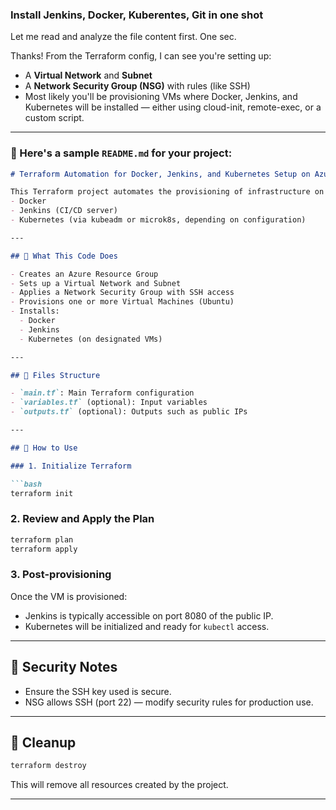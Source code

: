 ### Install Jenkins, Docker, Kuberentes, Git in one shot

Let me read and analyze the file content first. One sec.

Thanks! From the Terraform config, I can see you're setting up:

- A **Virtual Network** and **Subnet**
- A **Network Security Group (NSG)** with rules (like SSH)
- Most likely you'll be provisioning VMs where Docker, Jenkins, and Kubernetes will be installed — either using cloud-init, remote-exec, or a custom script.

---

### 📝 Here's a sample `README.md` for your project:

```markdown
# Terraform Automation for Docker, Jenkins, and Kubernetes Setup on Azure

This Terraform project automates the provisioning of infrastructure on Azure and sets up:
- Docker
- Jenkins (CI/CD server)
- Kubernetes (via kubeadm or microk8s, depending on configuration)

---

## 🚀 What This Code Does

- Creates an Azure Resource Group
- Sets up a Virtual Network and Subnet
- Applies a Network Security Group with SSH access
- Provisions one or more Virtual Machines (Ubuntu)
- Installs:
  - Docker
  - Jenkins
  - Kubernetes (on designated VMs)

---

## 📁 Files Structure

- `main.tf`: Main Terraform configuration
- `variables.tf` (optional): Input variables
- `outputs.tf` (optional): Outputs such as public IPs

---

## 🔧 How to Use

### 1. Initialize Terraform

```bash
terraform init
```

### 2. Review and Apply the Plan

```bash
terraform plan
terraform apply
```

### 3. Post-provisioning

Once the VM is provisioned:
- Jenkins is typically accessible on port 8080 of the public IP.
- Kubernetes will be initialized and ready for `kubectl` access.

---

## 🔐 Security Notes

- Ensure the SSH key used is secure.
- NSG allows SSH (port 22) — modify security rules for production use.

---

## 🧹 Cleanup

```bash
terraform destroy
```

This will remove all resources created by the project.

---

